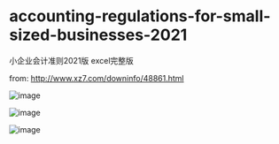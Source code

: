 # accounting-regulations-for-small-sized-businesses-2021
小企业会计准则2021版 excel完整版

from: http://www.xz7.com/downinfo/48861.html

![image](https://github.com/james-curtis/accounting-regulations-for-small-sized-businesses-2021/assets/49338067/283363de-d1bb-4559-9e4e-bb87ad8c0d82)

![image](https://github.com/james-curtis/accounting-regulations-for-small-sized-businesses-2021/assets/49338067/4402a6e7-0fcd-4bc0-8f96-68a01eef98ff)

![image](https://github.com/james-curtis/accounting-regulations-for-small-sized-businesses-2021/assets/49338067/5fc2012d-99a1-4261-a5c9-0d58207cdf6f)
